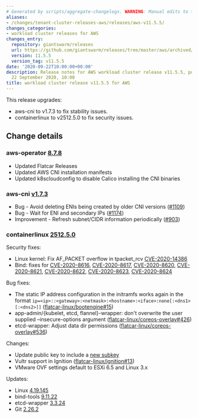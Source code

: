 ```yaml
---
# Generated by scripts/aggregate-changelogs. WARNING: Manual edits to this files will be overwritten.
aliases:
- /changes/tenant-cluster-releases-aws/releases/aws-v11.5.5/
changes_categories:
- workload cluster releases for AWS
changes_entry:
  repository: giantswarm/releases
  url: https://github.com/giantswarm/releases/tree/master/aws/archived/v11.5.5
  version: 11.5.5
  version_tag: v11.5.5
date: '2020-09-22T10:00:00+00:00'
description: Release notes for AWS workload cluster release v11.5.5, published on
  22 September 2020, 10:00
title: workload cluster release v11.5.5 for AWS
---
```


This release upgrades:
* aws-cni to v1.7.3 to fix stability issues.
* containerlinux to v2512.5.0 to fix security issues.

## Change details

### aws-operator [8.7.8](https://github.com/giantswarm/aws-operator/blob/v8.7.8/CHANGELOG.md#v878)

* Updated Flatcar Releases
* Updated AWS CNI installation manifests
* Updated k8scloudconfig to disable Calico installing the CNI binaries

### aws-cni [v1.7.3](https://github.com/aws/amazon-vpc-cni-k8s/blob/v1.7.3/CHANGELOG.md#v173)

* Bug - Avoid deleting ENIs being created by older CNI versions ([#1109](https://github.com/aws/amazon-vpc-cni-k8s/pull/1109))
* Bug - Wait for ENI and secondary IPs ([#1174](https://github.com/aws/amazon-vpc-cni-k8s/pull/1174))
* Improvement - Refresh subnet/CIDR information periodically ([#903](https://github.com/aws/amazon-vpc-cni-k8s/pull/903))


### containerlinux [2512.5.0](https://www.flatcar-linux.org/releases/#release-2512.5.0)

Security fixes:

* Linux kernel: Fix AF_PACKET overflow in tpacket_rcv [CVE-2020-14386](https://seclists.org/oss-sec/2020/q3/146)
* Bind: fixes for [CVE-2020-8616](https://nvd.nist.gov/vuln/detail/CVE-2020-8616), [CVE-2020-8617](https://nvd.nist.gov/vuln/detail/CVE-2020-8617), [CVE-2020-8620](https://nvd.nist.gov/vuln/detail/CVE-2020-8620), [CVE-2020-8621](https://nvd.nist.gov/vuln/detail/CVE-2020-8621), [CVE-2020-8622](https://nvd.nist.gov/vuln/detail/CVE-2020-8622), [CVE-2020-8623](https://nvd.nist.gov/vuln/detail/CVE-2020-8623), [CVE-2020-8624](https://nvd.nist.gov/vuln/detail/CVE-2020-8624)

Bug fixes:

* The static IP address configuration in the initramfs works again in the format `ip=<ip>::<gateway>:<netmask>:<hostname>:<iface>:none[:<dns1>[:<dns2>]]` ([flatcar-linux/bootengine#15](https://github.com/flatcar-linux/bootengine/pull/15))
* app-admin/{kubelet, etcd, flannel}-wrapper: don't overwrite the user supplied –insecure-options argument ([flatcar-linux/coreos-overlay#426](https://github.com/flatcar-linux/coreos-overlay/pull/426))
* etcd-wrapper: Adjust data dir permissions ([flatcar-linux/coreos-overlay#536](https://github.com/flatcar-linux/coreos-overlay/pull/536))

Changes:

* Update public key to include a [new subkey](https://www.flatcar-linux.org/security/image-signing-key/)
* Vultr support in Ignition ([flatcar-linux/ignition#13](https://github.com/flatcar-linux/ignition/pull/13))
* VMware OVF settings default to ESXi 6.5 and Linux 3.x

Updates:

* Linux [4.19.145](https://lwn.net/Articles/831367/)
* bind-tools [9.11.22](https://ftp.isc.org/isc/bind9/cur/9.11/RELEASE-NOTES-bind-9.11.22.txt)
* etcd-wrapper [3.3.24](https://github.com/etcd-io/etcd/releases/tag/v3.3.24)
* Git [2.26.2](https://raw.githubusercontent.com/git/git/v2.26.2/Documentation/RelNotes/2.26.2.txt)
